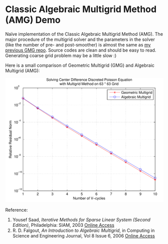 # Classic Algebraic Multigrid Method (AMG) Demo

Naïve implementation of the Classic Algebraic Multigrid Method (AMG). The major procedure of the multigrid solver and the parameters in the solver (like the number of pre- and post-smoother) is almost the same as [my previous GMG repo](https://github.com/EnigmaHuang/Poisson_FDM_Multigrid). Source codes are clean and should be easy to read. Generating coarse grid problem may be a little slow :)

Here is a small comparison of Geometric Multigrid (GMG) and Algebraic Multigrid (AMG): 

![Compare](Compare.png)

Reference:
1.  Yousef Saad, *Iterative Methods for Sparse Linear System (Second Edition)*, Philadelphia: SIAM, 2003 [Online Access](http://www-users.cs.umn.edu/~saad/IterMethBook\_2ndEd.pdf)
2.  R. D. Falgout, *An Introduction to Algebraic Multigrid*, in Computing in Science and Engineering Journal, Vol 8 Issue 6, 2006  [Online Access](http://citeseerx.ist.psu.edu/viewdoc/download?doi=10.1.1.594.9512&rep=rep1&type=pdf)